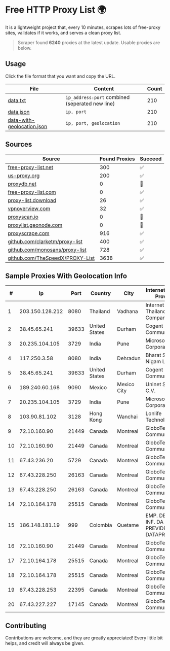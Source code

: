 
# Free HTTP Proxy List 🌍

It is a lightweight project that, every 10 minutes, scrapes lots of free-proxy sites, validates if it works, and serves a clean proxy list.


> Scraper found **6240** proxies at the latest update. Usable proxies are below.

## Usage

Click the file format that you want and copy the URL.


|File|Content|Count|
|----|-------|-----|
|[data.txt](https://raw.githubusercontent.com/themiralay/Proxy-List-World/master/data.txt)|`ip_address:port` combined (seperated new line)|210|
|[data.json](https://raw.githubusercontent.com/themiralay/Proxy-List-World/master/data.json)|`ip, port`|210|
|[data-with-geolocation.json](https://raw.githubusercontent.com/themiralay/Proxy-List-World/master/data-with-geolocation.json)|`ip, port, geolocation`|210|

## Sources

|Source|Found Proxies|Succeed|
|------|-------------|-------|
|[free-proxy-list.net](https://free-proxy-list.net)|300|✅|
|[us-proxy.org](https://www.us-proxy.org)|200|✅|
|[proxydb.net](http://proxydb.net)|0|🚫|
|[free-proxy-list.com](https://free-proxy-list.com/?page=&port=&type%5B%5D=http&type%5B%5D=https&up_time=0&search=Search)|0|✅|
|[proxy-list.download](https://www.proxy-list.download/HTTP)|26|✅|
|[vpnoverview.com](https://vpnoverview.com/privacy/anonymous-browsing/free-proxy-servers)|32|✅|
|[proxyscan.io](https://www.proxyscan.io)|0|🚫|
|[proxylist.geonode.com](https://proxylist.geonode.com/api/proxy-list?limit=300&page=1&sort_by=lastChecked&sort_type=desc&protocols=http,https)|0|🚫|
|[proxyscrape.com](https://api.proxyscrape.com/v2/?request=displayproxies&protocol=http&timeout=10000&country=all&ssl=all&anonymity=all)|916|✅|
|[github.com/clarketm/proxy-list](https://raw.githubusercontent.com/clarketm/proxy-list/master/proxy-list-raw.txt)|400|✅|
|[github.com/monosans/proxy-list](https://raw.githubusercontent.com/monosans/proxy-list/main/proxies/http.txt)|728|✅|
|[github.com/TheSpeedX/PROXY-List](https://raw.githubusercontent.com/TheSpeedX/PROXY-List/master/http.txt)|3638|✅|


## Sample Proxies With Geolocation Info

|#|Ip|Port|Country|City|Internet Service Provider|
|-|--|----|-------|----|-------------------------|
|1|203.150.128.212|8080|Thailand|Vadhana|Internet Thailand Company Ltd|
|2|38.45.65.241|39633|United States|Durham|Cogent Communications|
|3|20.235.104.105|3729|India|Pune|Microsoft Corporation|
|4|117.250.3.58|8080|India|Dehradun|Bharat Sanchar Nigam Ltd|
|5|38.45.65.241|39633|United States|Durham|Cogent Communications|
|6|189.240.60.168|9090|Mexico|Mexico City|Uninet S.A. de C.V.|
|7|20.235.104.105|3729|India|Pune|Microsoft Corporation|
|8|103.90.81.102|3128|Hong Kong|Wanchai|Lonlife Technology Co.|
|9|72.10.160.90|21449|Canada|Montreal|GloboTech Communications|
|10|72.10.160.90|21449|Canada|Montreal|GloboTech Communications|
|11|67.43.236.20|5729|Canada|Montreal|GloboTech Communications|
|12|67.43.228.250|26163|Canada|Montreal|GloboTech Communications|
|13|67.43.228.250|26163|Canada|Montreal|GloboTech Communications|
|14|72.10.164.178|25515|Canada|Montreal|GloboTech Communications|
|15|186.148.181.19|999|Colombia|Quetame|EMP. DE TEC. E INF. DA PREVIDENCIA - DATAPREV|
|16|72.10.160.90|21449|Canada|Montreal|GloboTech Communications|
|17|72.10.164.178|25515|Canada|Montreal|GloboTech Communications|
|18|72.10.164.178|25515|Canada|Montreal|GloboTech Communications|
|19|67.43.228.253|22395|Canada|Montreal|GloboTech Communications|
|20|67.43.227.227|17145|Canada|Montreal|GloboTech Communications|



## Contributing

Contributions are welcome, and they are greatly appreciated! Every
little bit helps, and credit will always be given.

